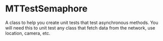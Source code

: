 MTTestSemaphore
===============

A class to help you create unit tests that test asynchronous methods. You will need this to unit test any class that fetch data from the network, use location, camera, etc.